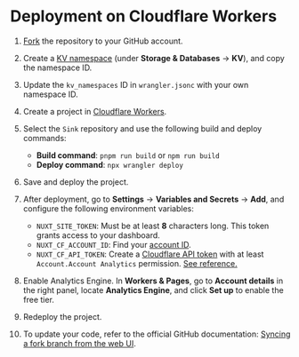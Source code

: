 # Deployment on Cloudflare Workers

1. [Fork](https://github.com/ccbikai/Sink/fork) the repository to your GitHub account.
2. Create a [KV namespace](https://developers.cloudflare.com/kv/) (under **Storage & Databases** -> **KV**), and copy the namespace ID.
3. Update the `kv_namespaces` ID in `wrangler.jsonc` with your own namespace ID.
4. Create a project in [Cloudflare Workers](https://developers.cloudflare.com/workers/).
5. Select the `Sink` repository and use the following build and deploy commands:
    - **Build command**: `pnpm run build` or `npm run build`
    - **Deploy command**: `npx wrangler deploy`

6. Save and deploy the project.
7. After deployment, go to **Settings** -> **Variables and Secrets** -> **Add**, and configure the following environment variables:
   - `NUXT_SITE_TOKEN`: Must be at least **8** characters long. This token grants access to your dashboard.
   - `NUXT_CF_ACCOUNT_ID`: Find your [account ID](https://developers.cloudflare.com/fundamentals/setup/find-account-and-zone-ids/).
   - `NUXT_CF_API_TOKEN`: Create a [Cloudflare API token](https://developers.cloudflare.com/fundamentals/api/get-started/create-token/) with at least `Account.Account Analytics` permission. [See reference.](https://developers.cloudflare.com/analytics/analytics-engine/sql-api/#authentication)

8. Enable Analytics Engine. In **Workers & Pages**, go to **Account details** in the right panel, locate **Analytics Engine**, and click **Set up** to enable the free tier.
9. Redeploy the project.
10. To update your code, refer to the official GitHub documentation: [Syncing a fork branch from the web UI](https://docs.github.com/pull-requests/collaborating-with-pull-requests/working-with-forks/syncing-a-fork#syncing-a-fork-branch-from-the-web-ui "GitHub: Syncing a fork").
